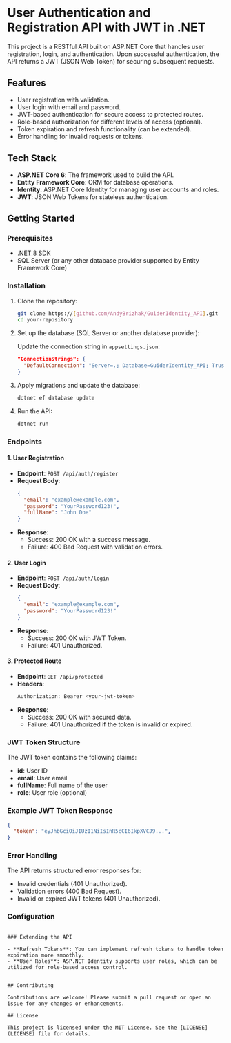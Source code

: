 # User Authentication and Registration API with JWT in .NET

This project is a RESTful API built on ASP.NET Core that handles user registration, login, and authentication. Upon successful authentication, the API returns a JWT (JSON Web Token) for securing subsequent requests.

## Features

- User registration with validation.
- User login with email and password.
- JWT-based authentication for secure access to protected routes.
- Role-based authorization for different levels of access (optional).
- Token expiration and refresh functionality (can be extended).
- Error handling for invalid requests or tokens.

## Tech Stack

- **ASP.NET Core 6**: The framework used to build the API.
- **Entity Framework Core**: ORM for database operations.
- **Identity**: ASP.NET Core Identity for managing user accounts and roles.
- **JWT**: JSON Web Tokens for stateless authentication.

## Getting Started

### Prerequisites

- [.NET 8 SDK](https://dotnet.microsoft.com/download/dotnet/8.0)
- SQL Server (or any other database provider supported by Entity Framework Core)

### Installation

1. Clone the repository:
   ```bash
   git clone https://[github.com/AndyBrizhak/GuiderIdentity_API].git
   cd your-repository
   ```

2. Set up the database (SQL Server or another database provider):

   Update the connection string in `appsettings.json`:
   ```json
   "ConnectionStrings": {
     "DefaultConnection": "Server=.; Database=GuiderIdentity_API; TrustServerCertificate=True; Trusted_Connection=True;"
   }
   ```

3. Apply migrations and update the database:
   ```bash
   dotnet ef database update
   ```

4. Run the API:
   ```bash
   dotnet run
   ```

### Endpoints

#### 1. **User Registration**

- **Endpoint**: `POST /api/auth/register`
- **Request Body**:
  ```json
  {
    "email": "example@example.com",
    "password": "YourPassword123!",
    "fullName": "John Doe"
  }
  ```
- **Response**: 
  - Success: 200 OK with a success message.
  - Failure: 400 Bad Request with validation errors.

#### 2. **User Login**

- **Endpoint**: `POST /api/auth/login`
- **Request Body**:
  ```json
  {
    "email": "example@example.com",
    "password": "YourPassword123!"
  }
  ```
- **Response**:
  - Success: 200 OK with JWT Token.
  - Failure: 401 Unauthorized.

#### 3. **Protected Route**

- **Endpoint**: `GET /api/protected`
- **Headers**:
  ```bash
  Authorization: Bearer <your-jwt-token>
  ```
- **Response**:
  - Success: 200 OK with secured data.
  - Failure: 401 Unauthorized if the token is invalid or expired.

### JWT Token Structure

The JWT token contains the following claims:
- **id**: User ID
- **email**: User email
- **fullName**: Full name of the user
- **role**: User role (optional)

### Example JWT Token Response
```json
{
  "token": "eyJhbGciOiJIUzI1NiIsInR5cCI6IkpXVCJ9...",
}
```

### Error Handling

The API returns structured error responses for:
- Invalid credentials (401 Unauthorized).
- Validation errors (400 Bad Request).
- Invalid or expired JWT tokens (401 Unauthorized).

### Configuration


```

### Extending the API

- **Refresh Tokens**: You can implement refresh tokens to handle token expiration more smoothly.
- **User Roles**: ASP.NET Identity supports user roles, which can be utilized for role-based access control.


## Contributing

Contributions are welcome! Please submit a pull request or open an issue for any changes or enhancements.

## License

This project is licensed under the MIT License. See the [LICENSE](LICENSE) file for details.

```


